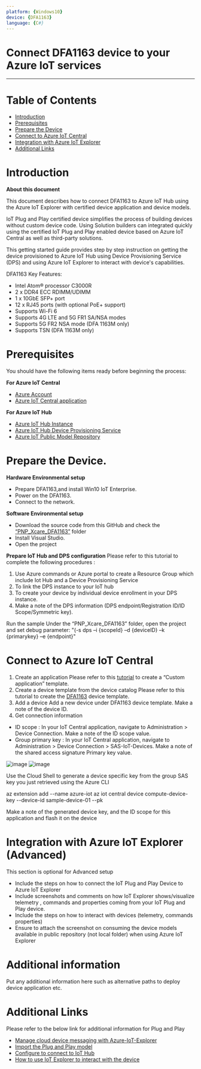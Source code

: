 ```yaml
---
platform: {Windows10}
device: {DFA1163}
language: {C#}
---
```


Connect DFA1163 device to your Azure IoT services
===

---
# Table of Contents

-   [Introduction](#Introduction)
-   [Prerequisites](#Prerequisites)
-   [Prepare the Device](#preparethedevice)
-   [Connect to Azure IoT Central](#ConnecttoCentral)
-   [Integration with Azure IoT Explorer](#IntegrationwithAzureIoTExplorer)
-   [Additional Links](#AdditionalLinks)

<a name="Introduction"></a>

# Introduction 

**About this document**

This document describes how to connect DFA1163 to Azure IoT Hub using the Azure IoT Explorer with certified device application and device models.

IoT Plug and Play certified device simplifies the process of building devices without custom device code. Using Solution builders can integrated quickly using the certified IoT Plug and Play enabled device based on Azure IoT Central as well as third-party solutions.

This getting started guide provides step by step instruction on getting the device provisioned to Azure IoT Hub using Device Provisioning Service (DPS) and using Azure IoT Explorer to interact with device's capabilities.


DFA1163 Key Features:
-  Intel Atom® processor C3000R
-  2 x DDR4 ECC RDIMM/UDIMM
-  1 x 10GbE SFP+ port
-  12 x RJ45 ports (with optional PoE+ support)
-  Supports Wi-Fi 6
-  Supports 4G LTE and 5G FR1 SA/NSA modes
-  Supports 5G FR2 NSA mode (DFA 1163M only)
-  Supports TSN (DFA 1163M only)


<a name="Prerequisites"></a>
# Prerequisites

You should have the following items ready before beginning the process:

**For Azure IoT Central**
-   [Azure Account](https://portal.azure.com)
-   [Azure IoT Central application](https://apps.azureiotcentral.com/)


**For Azure IoT Hub**
-   [Azure IoT Hub Instance](https://docs.microsoft.com/en-us/azure/iot-hub/about-iot-hub)
-   [Azure IoT Hub Device Provisioning Service](https://docs.microsoft.com/en-us/azure/iot-dps/quick-setup-auto-provision)
-   [Azure IoT Public Model Repository](https://docs.microsoft.com/en-us/azure/iot-pnp/concepts-model-repository)

<a name="preparethedevice"></a>
# Prepare the Device.

**Hardware Environmental setup**
-   Prepare DFA1163,and install Win10 IoT Enterprise.
-   Power on the DFA1163.
-   Connect to the network.

**Software Environmental setup**
-   Download the source code from this GitHub and check the [“PNP_Xcare_DFA1163”](https://github.com/allanchen1971/AzureCertification/tree/master/PNP_Xcare_DFA1163) folder
-   Install Visual Studio.
-   Open the project

**Prepare IoT Hub and DPS configuration**
Please refer to this tutorial to complete the following procedures :
1. Use Azure commands or Azure portal to create a Resource Group which include Iot Hub and a Device Provisioning Service
2. To link the DPS instance to your IoT hub
3. To create your device by individual device enrollment in your DPS instance.
4. Make a note of the DPS information (DPS endpoint/Registration ID/ID Scope/Symmetric key).
 
Run the sample
Under the “PNP_Xcare_DFA1163” folder, open the project and set debug parameter: 
"(-s dps –i {scopeId} –d {deviceID} –k {primarykey} –e {endpoint}"


<a name="ConnecttoCentral"></a>
# Connect to Azure IoT Central
1.	Create an application
Please refer to this [tutorial](https://docs.microsoft.com/en-us/azure/iot-central/core/quick-deploy-iot-central) to create a “Custom application” template.
2.	Create a device template from the device catalog
Please refer to this tutorial to create the [DFA1163](https://docs.microsoft.com/en-us/azure/iot-central/core/howto-set-up-template#create-a-device-template-from-the-device-catalog) device template.
3.	Add a device
Add a new device under DFA1163 device template. Make a note of the device ID.
4.	Get connection information
-  ID scope : In your IoT Central application, navigate to Administration > Device Connection. Make a note of the ID scope value.
-  Group primary key : In your IoT Central application, navigate to Administration > Device Connection > SAS-IoT-Devices. Make a note of the shared access signature Primary key value.

![image](https://storageaccountazure9611.blob.core.windows.net/azure-certified/azureCert_Dev_DPS.jpeg)
![image](https://storageaccountazure9611.blob.core.windows.net/azure-certified/azureCert_Dev_DPS_SAS.jpeg)

Use the Cloud Shell to generate a device specific key from the group SAS key you just retrieved using the Azure CLI

az extension add --name azure-iot
az iot central device compute-device-key  --device-id sample-device-01 --pk <the group SAS primary key value>

Make a note of the generated device key, and the ID scope for this application and flash it on the device

<a name="IntegrationwithAzureIoTExplorer"></a>
# Integration with Azure IoT Explorer (Advanced)
This section is optional for Advanced setup

-   Include the steps on how to connect the IoT Plug and Play Device to Azure IoT Explorer
-   Include screenshots and comments on how IoT Explorer shows/visualize telemetry , commands and properties coming from your IoT Plug and Play device.
-   Include the steps on how to interact with devices (telemetry, commands properties)
-   Ensure to attach the screenshot on consuming the device models available in public repository (not local folder) when using Azure IoT Explorer

# Additional information
Put any additional information here such as alternative paths to deploy device application etc.

<a name="AdditionalLinks"></a>
# Additional Links

Please refer to the below link for additional information for Plug and Play 

-   [Manage cloud device messaging with Azure-IoT-Explorer](https://github.com/Azure/azure-iot-explorer/releases)
-   [Import the Plug and Play model](https://docs.microsoft.com/en-us/azure/iot-pnp/concepts-model-repository)
-   [Configure to connect to IoT Hub](https://docs.microsoft.com/en-us/azure/iot-pnp/quickstart-connect-device-c)
-   [How to use IoT Explorer to interact with the device ](https://docs.microsoft.com/en-us/azure/iot-pnp/howto-use-iot-explorer#install-azure-iot-explorer)   